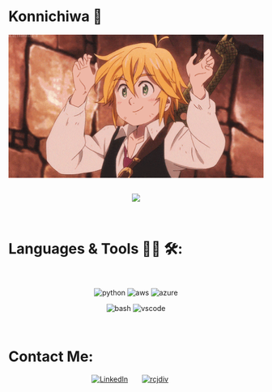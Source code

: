 # Konnichiwa 👋
<div align="center">
  <img hight="300" width="700" alt="GIF" align="center" src="https://github.com/ibm-Christian-Diez/ibm-Christian-Diez/blob/main/assets/208593.gif">
</div>
</br>
<p align="center">
  <a href="https://github.com/DenverCoder1/readme-typing-svg">
    <img src="https://readme-typing-svg.demolab.com/?lines=Full-stack%20web%20developer;Aspiring%20Data%20Engineer;3%2B%20years%20of%20coding%20experience;Always%20learning%20new%20things&font=Fira%20Code&center=true&width=440&height=45&color=f75c7e&vCenter=true&pause=1000&size=22" />
  </a>
</p>
</br>

# Languages & Tools 👨‍💻 🛠:

</br>
<p align="center">
  <img src="https://github.ibm.com/christiandieziv/christiandieziv/blob/main/assets/icons/python.png" alt="python" width="120" hight="50">
  <img src="https://github.ibm.com/christiandieziv/christiandieziv/blob/main/assets/icons/aws.png" alt="aws"  width="100" hight="50">
  <img src="https://github.ibm.com/christiandieziv/christiandieziv/blob/main/assets/icons/azure.png" alt="azure" width="90" hight="50">
</p>
<p align="center">
<img src="https://github.ibm.com/christiandieziv/christiandieziv/blob/main/assets/icons/bash.png" alt="bash" width="100" hight="50">
<img src="https://github.ibm.com/christiandieziv/christiandieziv/blob/main/assets/icons/visualstudio_code.png" alt="vscode" width="180" hight="50">
</p>
</br>

# Contact Me:

<p align="center">
  <a href="https://www.linkedin.com/in/rcjdiv/"><img width="32px" alt="LinkedIn" title="LinkedIn" src="https://i.imgur.com/yRpa1dQ.png"/></a>
  &#8287;&#8287;&#8287;&#8287;&#8287;
  <a href="https://rcjdiv.github.io/portfolio/"><img width="32px" alt="rcjdiv" title="rcjdiv" src="https://i.imgur.com/mVm29vK.png"></a>
  &#8287;&#8287;&#8287;&#8287;&#8287;
</p>
